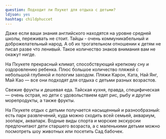 ```yaml
---
question: Подходит ли Пхукет для отдыха с детьми?
ldjson: yes
hashtag: childphuccet
---
```


Даже если ваши знания английского находятся на уровне средней школы, переживать не стоит. Тайцы - очень коммуникабельный и доброжелательный народ. А об их трогательном отношении к детям не писал разве что ленивый. Такое количество знаков внимания вам не окажут нигде.

На Пхукете прекрасный климат, способствующий крепкому сну и оздоровлению ребенка. Плюс большое количество пляжей с небольшой глубиной и пологим заходом. Пляжи Карон, Ката, Най Янг, Май Као — все они подходят для отдыха с детьми разных возрастов.

Свежие фрукты и дешевая еда. Тайская кухня, правда, специфическая — очень острая, но дети с удовольствием едят рис, рыбу и другие морепродукты, а также фрукты.

На Пхукете отдых с детьми получается насыщенный и разнообразный: есть парк развлечений, куда можно сходить всей семьей, аквариум, зоопарк, аквапарк. Водные виды спорта и морские экскурсии предпочитают дети старшего возраста, а с маленькими детьми можно посмотреть шоу животных или посетить Сад бабочек.
